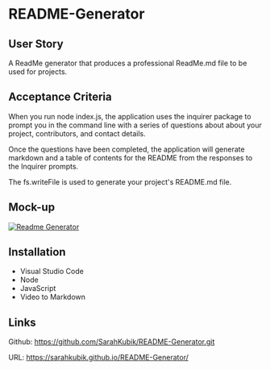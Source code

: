# README-Generator

## User Story

A ReadMe generator that produces a professional ReadMe.md file to be used for projects.

## Acceptance Criteria

When you run node index.js, the application uses the inquirer package to prompt you in the command line with a series of questions about about your project, contributors, and contact details.

Once the questions have been completed, the application will generate markdown and a table of contents for the README from the responses to the Inquirer prompts.

The fs.writeFile is used to generate your project's README.md file.

## Mock-up

[![Readme Generator](https://res.cloudinary.com/marcomontalbano/image/upload/v1630992520/video_to_markdown/images/google-drive--1pp2PoVrxWOEIS1KRw2aVOhynU2l08PUZ-c05b58ac6eb4c4700831b2b3070cd403.jpg)](https://drive.google.com/file/d/1pp2PoVrxWOEIS1KRw2aVOhynU2l08PUZ/preview "Readme Generator")

## Installation

* Visual Studio Code
* Node
* JavaScript
* Video to Markdown

## Links

Github: <https://github.com/SarahKubik/README-Generator.git>

URL: <https://sarahkubik.github.io/README-Generator/>
